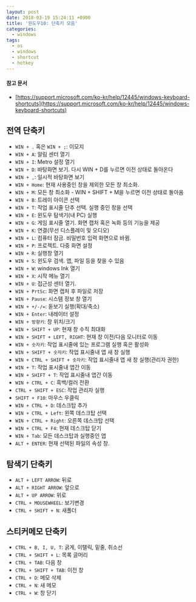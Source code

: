 ```yaml
---
layout: post
date: 2018-03-19 15:24:11 +0900
title: '윈도우10: 단축키 모음'
categories:
  - windows
tags:
  - os
  - windows
  - shortcut
  - hotkey
---
```


#### 참고 문서

- [https://support.microsoft.com/ko-kr/help/12445/windows-keyboard-shortcuts](https://support.microsoft.com/ko-kr/help/12445/windows-keyboard-shortcuts)

## 전역 단축키

- `WIN + .` 혹은 `WIN + ;`: 이모지
- `WIN + A`: 알림 센터 열기
- `WIN + I`: Metro 설정 열기
- `WIN + D`: 바탕화면 보기. 다시 WIN + D를 누르면 이전 상태로 돌아온다
- `WIN + ,`: 일시적 바탕화면 보기
- `WIN + Home`: 현재 사용중인 창을 제외한 모든 창 최소화.
- `WIN + M`: 모든 창 최소화 - WIN + SHIFT + M을 누르면 이전 상태로 돌아옴
- `WIN + B`: 트레이 아이콘 선택
- `WIN + T`: 작업 표시줄 단추 선택. 실행 중인 창을 선택
- `WIN + E`: 윈도우 탐색기(내 PC) 실행
- `WIN + G`: 게임 표시줄 열기. 화면 캡처 혹은 녹화 등의 기능을 제공
- `WIN + K`: 연결(무선 디스플레이 및 오디오)
- `WIN + L`: 컴퓨터 잠금. 비밀번호 입력 화면으로 바뀜.
- `WIN + P`: 프로젝트. 다중 화면 설정
- `WIN + R`: 실행창 열기
- `WIN + S`: 윈도우 검색. 앱, 파일 등을 찾을 수 있음
- `WIN + W`: windows Ink 열기
- `WIN + X`: 시작 메뉴 열기
- `WIN + U`: 접근성 센터 열기.
- `WIN + PrtSc`: 화면 캡처 후 파일로 저장
- `WIN + Pause`: 시스템 정보 창 열기
- `WIN + +/-/=`: 돋보기 실행(확대/축소)
- `WIN + Enter`: 내레이터 설정
- `WIN + 방향키`: 창 위치/크기
- `WIN + SHIFT + UP`: 현재 창 수직 최대화
- `WIN + SHIFT + LEFT, RIGHT`: 현재 창 이전/다음 모니터로 이동
- `WIN + 숫자키`: 작업 표시줄에 있는 프로그램 실행 혹은 활성화
- `WIN + SHIFT + 숫자키`: 작업 표시줄내 앱 새 창 실행
- `WIN + CTRL + SHIFT + 숫자키`: 작업 표시줄내 앱 새 창 실행(관리자 권한)
- `WIN + T`: 작업 표시줄내 앱간 이동
- `WIN + SHIFT + T`: 작업 표시줄내 앱간 이동
- `WIN + CTRL + C`: 흑백/컬러 전환
- `CTRL + SHIFT + ESC`: 작업 관리자 실행
- `SHIFT + F10`: 마우스 우클릭
- `WIN + CTRL + D`: 데스크탑 추가
- `WIN + CTRL + Left`: 왼쪽 데스크탑 선택
- `WIN + CTRL + Right`: 오른쪽 데스크탑 선택
- `WIN + CTRL + F4`: 현재 데스크탑 닫기
- `WIN + Tab`: 모든 데스크탑과 실행중인 앱
- `ALT + ENTER`: 현재 선택된 파일의 속성 창.

## 탐색기 단축키

- `ALT + LEFT ARROW`: 뒤로
- `ALT + RIGHT ARROW`: 앞으로
- `ALT + UP ARROW`: 위로
- `CTRL + MOUSEWHEEL`: 보기변경
- `CTRL + SHIFT + N`: 새폴더

## 스티커메모 단축키

- `CTRL + B, I, U, T`: 굵게, 이탤릭, 밑줄, 취소선
- `CTRL + SHIFT + L`: 목록 글머리
- `CTRL + TAB`: 다음 창
- `CTRL + SHIFT + TAB`: 이전 창
- `CTRL + D`: 메모 삭제
- `CTRL + N`: 새 메모
- `CTRL + W`: 창 닫기
